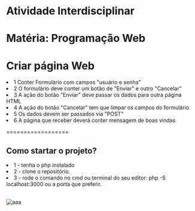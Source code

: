 # Atividade Interdisciplinar
# Matéria: Programação Web

<h1>Criar página Web</h1>
<li>1 Conter Formulário com campos "usuário e senha"</li>
<li>2 O formulário deve conter um botão de "Enviar" e outro "Cancelar"</li>
<li>3 A ação do botão "Enviar" deve passar os dados para outra página HTML</li>
<li>4 A ação do botão "Cancelar" tem que limpar os campos do formulário</li>
<li>5 Os dados devem ser passados via "POST"</li>
<li>6 A página que receber deverá conter mensagem de boas vindas</li>

<p>==================</p>
<h2>Como startar o projeto?</h2>
<li>1 - tenha o php instalado</li>
<li>2 - clone o repositório.</li>
<li>3 - rode o comando no cmd ou terminal do seu editor: php -S localhost:3000 ou a porta que preferir.</li>
<br>



![aaa](https://user-images.githubusercontent.com/88629170/198172765-d2b25d4f-28d7-4106-8c12-b69f34a53a80.png)
